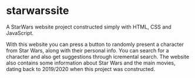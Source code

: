 # starwarssite
A StarWars website project constructed simply with HTML, CSS and JavaScript.

With this website you can press a button to randomly present a character from Star Wars, along with their personal info.
You can search for a character and also get suggestions through icremental search. 
The website also contains some information about Star Wars and the main movies, dating back to 2019/2020 when this project was constructed.
